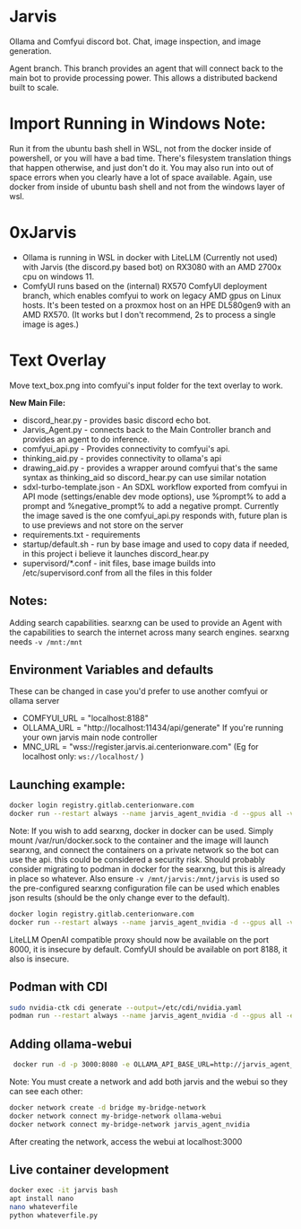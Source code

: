 # Jarvis
Ollama and Comfyui discord bot. Chat, image inspection, and image generation.

Agent branch. This branch provides an agent that will connect back to the main bot to provide processing power. This allows a distributed backend built to scale.

# Import Running in Windows Note:
 Run it from the ubuntu bash shell in WSL, not from the docker inside of powershell, or you will have a bad time. There's filesystem translation things that happen otherwise, and just don't do it. You may also run into out of space errors when you clearly have a lot of space available. Again, use docker from inside of ubuntu bash shell and not from the windows layer of wsl.

# 0xJarvis
* Ollama is running in WSL in docker with LiteLLM (Currently not used) with Jarvis (the discord.py based bot) on RX3080 with an AMD 2700x cpu on windows 11.
* ComfyUI runs based on the (internal) RX570 ComfyUI deployment branch, which enables comfyui to work on legacy AMD gpus on Linux hosts. It's been tested on a proxmox host on an HPE DL580gen9 with an AMD RX570. (It works but I don't recommend, 2s to process a single image is ages.) 

# Text Overlay
Move text_box.png into comfyui's input folder for the text overlay to work.

**New Main File:**
* discord_hear.py - provides basic discord echo bot.
* Jarvis_Agent.py - connects back to the Main Controller branch and provides an agent to do inference.
* comfyui_api.py - Provides connectivity to comfyui's api. 
* thinking_aid.py - provides connectivity to ollama's api
* drawing_aid.py - provides a wrapper around comfyui that's the same syntax as thinking_aid so discord_hear.py can use similar notation
* sdxl-turbo-template.json - An SDXL workflow exported from comfyui in API mode (settings/enable dev mode options), use %prompt% to add a prompt and %negative_prompt% to add a negative prompt. Currently the image saved is the one comfyui_api.py responds with, future plan is to use previews and not store on the server
* requirements.txt - requirements
* startup/default.sh - run by base image and used to copy data if needed, in this project i believe it launches discord_hear.py
* supervisord/*.conf - init files, base image builds into /etc/supervisord.conf from all the files in this folder

## Notes:

Adding search capabilities. searxng can be used to provide an Agent with the capabilities to search the internet across many search engines.
searxng needs `-v /mnt:/mnt`
## Environment Variables and defaults
These can be changed in case you'd prefer to use another comfyui or ollama server
* COMFYUI_URL = "localhost:8188"
* OLLAMA_URL = "http://localhost:11434/api/generate"
If you're running your own jarvis main node controller
* MNC_URL = "wss://register.jarvis.ai.centerionware.com" (Eg for localhost only: `ws://localhost/` )
## Launching example:
```sh
docker login registry.gitlab.centerionware.com
docker run --restart always --name jarvis_agent_nvidia -d --gpus all -v /mnt:/mnt -v '/home/deadc0de/comfyui/input:/app/ComfyUI/input' -v '/home/deadc0de/jarvis:/root/.ollama/models' -v '/home/deadc0de/comfyui/custom_nodes:/app/ComfyUI/custom_nodes' -v '/home/deadc0de/comfyui/models:/app/ComfyUI/models' -v '/var/run/docker.sock:/var/run/docker.sock' -p 8188:8188 -p 8000:8000 registry.gitlab.centerionware.com/public-projects/jarvis:InferenceAgent-nvidia

```

Note: If you wish to add searxng, docker in docker can be used. Simply mount /var/run/docker.sock to the container and the image will launch searxng, and connect the containers on a private network so the bot can use the api. this could be considered a security risk. Should probably consider migrating to podman in docker for the searxng, but this is already in place so whatever. Also ensure `-v /mnt/jarvis:/mnt/jarvis` is used so the pre-configured searxng configuration file can be used which enables json results (should be the only change ever to the default).


```sh
docker login registry.gitlab.centerionware.com
docker run --restart always --name jarvis_agent_nvidia -d --gpus all -v /mnt:/mnt -v '/home/deadc0de/jarvis:/root/.ollama/models' -v '/home/deadc0de/comfyui/custom_nodes:/app/ComfyUI/custom_nodes' -v '/home/deadc0de/comfyui/models:/app/ComfyUI/models' -p 8188:8188 -p 8000:8000 -v /var/run/docker.sock:/var/run/docker.sock registry.gitlab.centerionware.com/public-projects/jarvis:InferenceAgent-nvidia

```
LiteLLM OpenAI compatible proxy should now be available on the port 8000, it is insecure by default.
ComfyUI should be available on port 8188, it also is insecure. 

## Podman with CDI

```sh
sudo nvidia-ctk cdi generate --output=/etc/cdi/nvidia.yaml
podman run --restart always --name jarvis_agent_nvidia -d --gpus all -e DISABLE_IMAGE=true -v '/var/cache/models:/root/.ollama/models' -p 8188:8188 -p 8000:8000 -v /mnt:/mnt -v /var/run/podman/podman.sock:/var/run/docker.sock  --device=nvidia.com/gpu=all registry.gitlab.centerionware.com/public-projects/jarvis:InferenceAgent-nvidia
```

## Adding ollama-webui
```sh
 docker run -d -p 3000:8080 -e OLLAMA_API_BASE_URL=http://jarvis_agent_nvidia:11434/api --name ollama-webui --restart always ghcr.io/ollama-webui/ollama-webui:main
```
Note: You must create a network and add both jarvis and the webui so they can see each other:
```sh
docker network create -d bridge my-bridge-network
docker network connect my-bridge-network ollama-webui
docker network connect my-bridge-network jarvis_agent_nvidia
```
After creating the network, access the webui at localhost:3000

## Live container development
```sh
docker exec -it jarvis bash
apt install nano
nano whateverfile
python whateverfile.py
```

